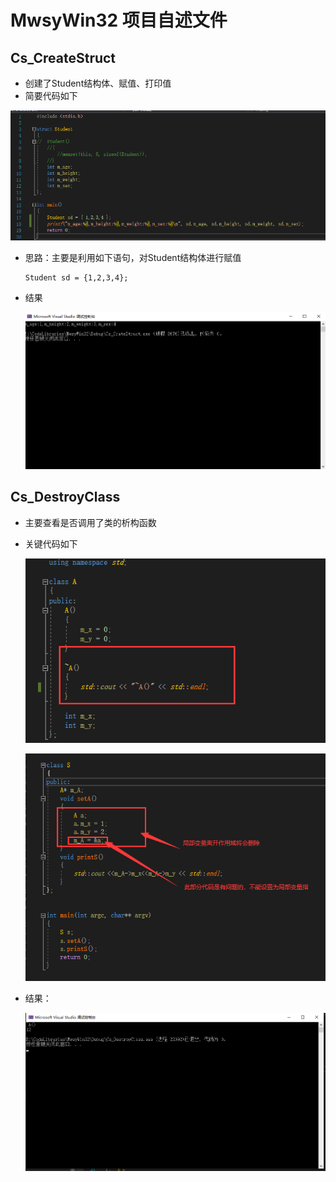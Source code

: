 # MwsyWin32 项目自述文件

## Cs_CreateStruct

* 创建了Student结构体、赋值、打印值
* 简要代码如下

![image-20220415002204320](./doc/image-20220415002204320.png)

* 思路：主要是利用如下语句，对Student结构体进行赋值

  ```
  Student sd = {1,2,3,4};
  ```

* 结果

  ![image-20220415002438410](./doc/image-20220415002438410.png)

  

## Cs_DestroyClass

* 主要查看是否调用了类的析构函数

* 关键代码如下

  ![image-20220415002838482](./doc/image-20220415002838482.png)

  ![image-20220415003028746](./doc/image-20220415003028746.png)

* 结果：

  ![image-20220415003126815](./doc/image-20220415003126815.png)

  